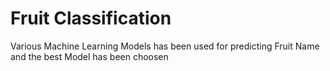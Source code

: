 # Fruit Classification
Various Machine Learning Models has been used for predicting Fruit Name and the best Model has been choosen
